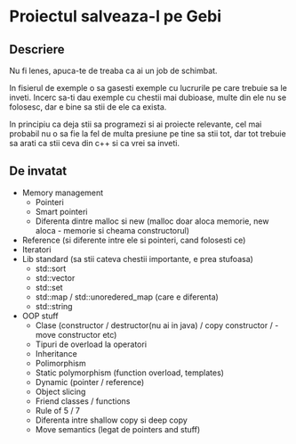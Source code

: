 # Proiectul salveaza-l pe Gebi

## Descriere

Nu fi lenes, apuca-te de treaba ca ai un job de schimbat.

In fisierul de exemple o sa gasesti exemple cu lucrurile pe care trebuie sa le inveti. Incerc sa-ti dau exemple cu chestii mai 
dubioase, multe din ele nu se folosesc, dar e bine sa stii de ele ca exista.

In principiu ca deja stii sa programezi si ai proiecte relevante, cel mai probabil nu o sa fie la fel de multa presiune pe tine sa stii tot, dar tot trebuie sa arati ca stii ceva din c++ si ca vrei sa inveti.

## De invatat
- Memory management
  - Pointeri
  - Smart pointeri
  - Diferenta dintre malloc si new (malloc doar aloca memorie, new aloca - memorie si cheama constructorul)
- Reference (si diferente intre ele si pointeri, cand folosesti ce)
- Iteratori
- Lib standard (sa stii cateva chestii importante, e prea stufoasa)
  - std::sort
  - std::vector
  - std::set
  - std::map / std::unoredered_map (care e diferenta)
  - std::string
- OOP stuff
  - Clase (constructor / destructor(nu ai in java) / copy constructor / - move constructor etc)
  - Tipuri de overload la operatori
  - Inheritance
  - Polimorphism
  - Static polymorphism (function overload, templates)
  - Dynamic (pointer / reference)
  - Object slicing
  - Friend classes / functions
  - Rule of 5 / 7
  - Diferenta intre shallow copy si deep copy
  - Move semantics (legat de pointers and stuff)


